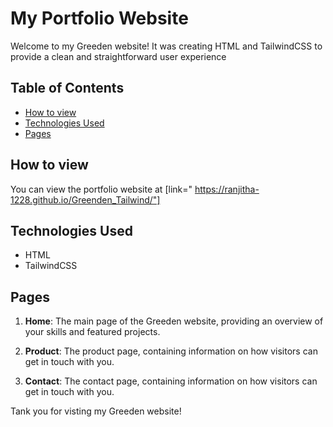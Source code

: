 # My Portfolio Website

Welcome to my Greeden website! It was creating HTML and TailwindCSS to provide a clean and straightforward user experience
## Table of Contents

- [How to view](#how-to-view)
- [Technologies Used](#technologies-used)
- [Pages](#pages)


## How to view

You can view the portfolio website at [link=" https://ranjitha-1228.github.io/Greenden_Tailwind/"]

## Technologies Used

- HTML
- TailwindCSS

## Pages

1. **Home**: The main page of the Greeden website, providing an overview of your skills and featured projects.

2. **Product**: The product page, containing information on how visitors can get in touch with you.

3. **Contact**: The contact page, containing information on how visitors can get in touch with you.

Tank you for visting my Greeden website!
